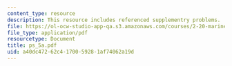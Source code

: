 ```yaml
---
content_type: resource
description: This resource includes referenced supplementry problems.
file: https://ol-ocw-studio-app-qa.s3.amazonaws.com/courses/2-20-marine-hydrodynamics-13-021-spring-2005/a40dc47262c4170059281af74062a19d_ps_5a.pdf
file_type: application/pdf
resourcetype: Document
title: ps_5a.pdf
uid: a40dc472-62c4-1700-5928-1af74062a19d
---
```

